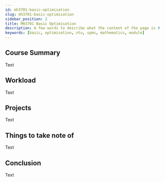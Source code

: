 ```yaml
---
id: mh3701-basic-optimisation
slug: mh3701-basic-optimisation
sidebar_position: 2
title: MH3701 Basic Optimisation
description: A few words to describe what the content of the page is # TODO @Tigeronz could you help to fill this page in?
keywords: [basic, optimisation, ntu, spms, mathematics, module]
---
```


## Course Summary

Text

## Workload

Text

## Projects

Text

## Things to take note of

Text

## Conclusion

Text

